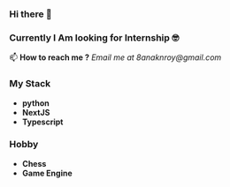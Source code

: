 ### Hi there 👋

### Currently I Am looking for Internship 🤓

📫 **How to reach me ?**
_Email me at 8anaknroy@gmail.com_

### My Stack
- **python**
- **NextJS**
- **Typescript**

### Hobby
- **Chess**
- **Game Engine**
